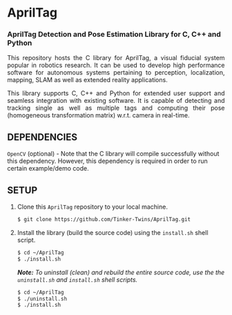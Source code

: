 # AprilTag
### AprilTag Detection and Pose Estimation Library for C, C++ and Python

<p align="justify">
This repository hosts the C library for AprilTag, a visual fiducial system popular in robotics research. It can be used to develop high performance software for autonomous systems pertaining to perception, localization, mapping, SLAM as well as extended reality applications.
</p>
<p align="justify">
This library supports C, C++ and Python for extended user support and seamless integration with existing software. It is capable of detecting and tracking single as well as multiple tags and computing their pose (homogeneous transformation matrix) w.r.t. camera in real-time.
</p>

## DEPENDENCIES

`OpenCV` (optional) - Note that the C library will compile successfully without this dependency. However, this dependency is required in order to run certain example/demo code.

## SETUP

1. Clone this `AprilTag` repository to your local machine.
    ```bash
    $ git clone https://github.com/Tinker-Twins/AprilTag.git
    ```
2. Install the library (build the source code) using the `install.sh` shell script.
    ```bash
    $ cd ~/AprilTag
    $ ./install.sh
    ```
  
    _**Note:** To uninstall (clean) and rebuild the entire source code, use the the `uninstall.sh` and `install.sh` shell scripts._
    ```bash
    $ cd ~/AprilTag
    $ ./uninstall.sh
    $ ./install.sh
    ```
